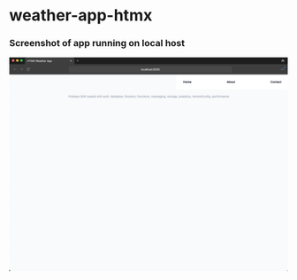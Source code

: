 # weather-app-htmx

### Screenshot of app running on local host
![Screenshot of app running on localhost](images/localhost.png)
